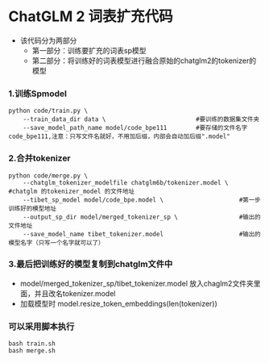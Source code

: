 # ChatGLM 2 词表扩充代码

- 该代码分为两部分
    - 第一部分：训练要扩充的词表sp模型
    - 第二部分：将训练好的词表模型进行融合原始的chatglm2的tokenizer的模型


### 1.训练Spmodel

~~~shell
python code/train.py \
    --train_data_dir data \                         #要训练的数据集文件夹
    --save_model_path_name model/code_bpe111        #要存储的文件名字code_bpe111,注意：只写文件名就好，不用加后缀，内部会自动加后缀".model"
~~~


### 2.合并tokenizer

~~~shell
python code/merge.py \
    --chatglm_tokenizer_modelfile chatglm6b/tokenizer.model \   #chatglm 的tokenizer_model 的文件地址
    --tibet_sp_model model/code_bpe.model \                     #第一步训练好的模型地址
    --output_sp_dir model/merged_tokenizer_sp \                 #输出的文件地址
    --save_model_name tibet_tokenizer.model                     #输出的模型名字（只写一个名字就可以了）
~~~


### 3.最后把训练好的模型复制到chatglm文件中
- model/merged_tokenizer_sp/tibet_tokenizer.model 放入chaglm2文件夹里面，并且改名tokenizer.model
- 加载模型时 model.resize_token_embeddings(len(tokenizer))



### 可以采用脚本执行
    bash train.sh
    bash merge.sh

